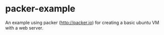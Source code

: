 packer-example
==============

An example using packer (http://packer.io) for creating a basic ubuntu VM with a web server.
